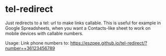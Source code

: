 # tel-redirect
Just redirects to a tel: url to make links callable. This is useful for example in Google Spreadsheets, when you want a Contacts-like sheet to work on mobile devices with callable numbers. 

Usage: Link phone numbers to: https://eszpee.github.io/tel-redirect/?number=+36123456789
